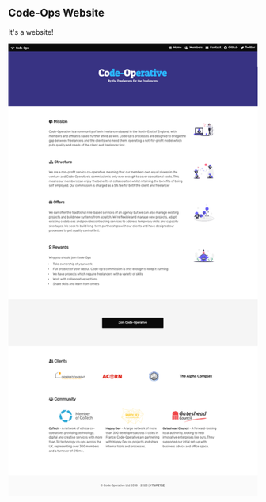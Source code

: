 ## Code-Ops Website

It's a website!

![](https://github.com/impshum/code-operative.github.io/blob/master/ss1.png?raw=true)
